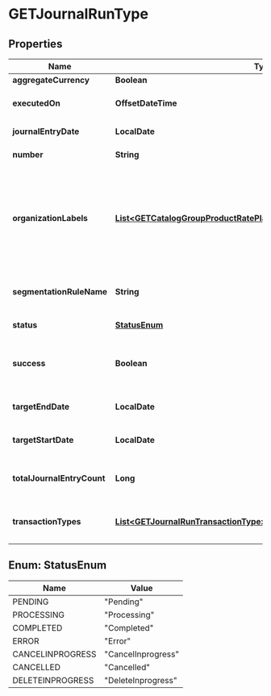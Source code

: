 

# GETJournalRunType


## Properties

| Name | Type | Description | Notes |
|------------ | ------------- | ------------- | -------------|
|**aggregateCurrency** | **Boolean** |  |  [optional] |
|**executedOn** | **OffsetDateTime** | Date and time the journal run was executed.  |  [optional] |
|**journalEntryDate** | **LocalDate** | Date of the journal entry.  |  [optional] |
|**number** | **String** | Journal run number.  |  [optional] |
|**organizationLabels** | [**List&lt;GETCatalogGroupProductRatePlanResponseOrganizationLabelsInner&gt;**](GETCatalogGroupProductRatePlanResponseOrganizationLabelsInner.md) | The organization(s) that the object belongs to.   Note: This field is available only when the Multi-Org feature is enabled.  |  [optional] |
|**segmentationRuleName** | **String** | Name of GL segmentation rule used in the journal run.  |  [optional] |
|**status** | [**StatusEnum**](#StatusEnum) | Status of the journal run.   |  [optional] |
|**success** | **Boolean** | Returns &#x60;true&#x60; if the request was processed successfully.  |  [optional] |
|**targetEndDate** | **LocalDate** | The target end date of the journal run.  |  [optional] |
|**targetStartDate** | **LocalDate** | The target start date of the journal run.  |  [optional] |
|**totalJournalEntryCount** | **Long** | Total number of journal entries in the journal run.  |  [optional] |
|**transactionTypes** | [**List&lt;GETJournalRunTransactionType&gt;**](GETJournalRunTransactionType.md) | Transaction types included in the journal run.  |  [optional] |



## Enum: StatusEnum

| Name | Value |
|---- | -----|
| PENDING | &quot;Pending&quot; |
| PROCESSING | &quot;Processing&quot; |
| COMPLETED | &quot;Completed&quot; |
| ERROR | &quot;Error&quot; |
| CANCELINPROGRESS | &quot;CancelInprogress&quot; |
| CANCELLED | &quot;Cancelled&quot; |
| DELETEINPROGRESS | &quot;DeleteInprogress&quot; |



